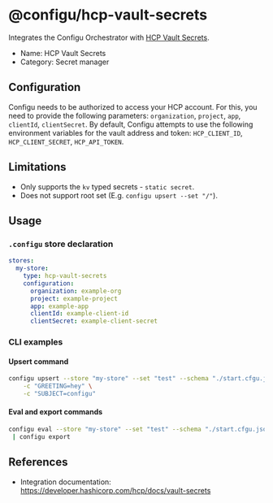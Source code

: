 # @configu/hcp-vault-secrets

Integrates the Configu Orchestrator with [HCP Vault Secrets](https://developer.hashicorp.com/hcp/docs/vault-secrets).

- Name: HCP Vault Secrets
- Category: Secret manager

## Configuration

Configu needs to be authorized to access your HCP account. For this, you need to provide the following parameters: `organization`, `project`, `app`, `clientId`, `clientSecret`. By default, Configu attempts to use the following environment variables for the vault address and token: `HCP_CLIENT_ID`, `HCP_CLIENT_SECRET`, `HCP_API_TOKEN`.

## Limitations

- Only supports the `kv` typed secrets - `static secret`.
- Does not support root set (E.g. `configu upsert --set "/"`).

## Usage

### `.configu` store declaration

```yaml
stores:
  my-store:
    type: hcp-vault-secrets
    configuration:
      organization: example-org
      project: example-project
      app: example-app
      clientId: example-client-id
      clientSecret: example-client-secret
```

### CLI examples

#### Upsert command

```bash
configu upsert --store "my-store" --set "test" --schema "./start.cfgu.json" \
    -c "GREETING=hey" \
    -c "SUBJECT=configu"
```

#### Eval and export commands

```bash
configu eval --store "my-store" --set "test" --schema "./start.cfgu.json" \
 | configu export
```

## References

- Integration documentation: https://developer.hashicorp.com/hcp/docs/vault-secrets
